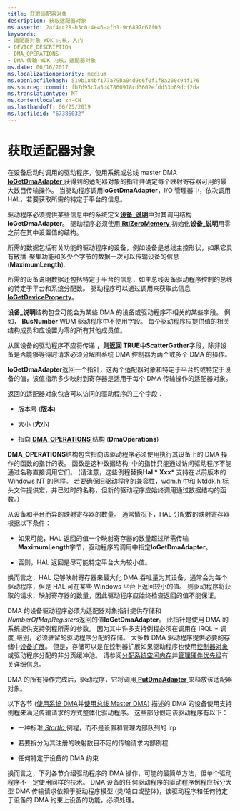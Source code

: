 ```yaml
---
title: 获取适配器对象
description: 获取适配器对象
ms.assetid: 2af4ac28-b3c0-4e46-afb1-9c6897c67f03
keywords:
- 适配器对象 WDK 内核，入门
- DEVICE_DESCRIPTION
- DMA_OPERATIONS
- DMA 传输 WDK 内核，适配器对象
ms.date: 06/16/2017
ms.localizationpriority: medium
ms.openlocfilehash: 519b184bf177a79ba04d9c6f0f1f8a200c94f176
ms.sourcegitcommit: fb7d95c7a5d47860918cd3602efdd33b69dcf2da
ms.translationtype: MT
ms.contentlocale: zh-CN
ms.lasthandoff: 06/25/2019
ms.locfileid: "67386032"
---
```

# <a name="getting-an-adapter-object"></a>获取适配器对象





在设备启动时调用的驱动程序，使用系统或总线 master DMA [ **IoGetDmaAdapter** ](https://docs.microsoft.com/windows-hardware/drivers/ddi/content/wdm/nf-wdm-iogetdmaadapter)获得到的适配器对象的指针并确定每个映射寄存器可用的最大数目传输操作。 当驱动程序调用**IoGetDmaAdapter**，I/O 管理器中，依次调用 HAL，若要获取所需的特定于平台的信息。

驱动程序必须提供某些信息中的系统定义[**设备\_说明**](https://docs.microsoft.com/windows-hardware/drivers/ddi/content/wdm/ns-wdm-_device_description)中对其调用结构**IoGetDmaAdapter**。 驱动程序必须使用[ **RtlZeroMemory** ](https://docs.microsoft.com/windows-hardware/drivers/ddi/content/wdm/nf-wdm-rtlzeromemory)初始化**设备\_说明**用零之前在其中设置值的结构。

所需的数据包括有关功能的驱动程序的设备，例如设备是总线主控形状，如果它具有散播-聚集功能和多少个字节的数据一次可以传输设备的信息 (**MaximumLength**).

所需的设备说明数据还包括特定于平台的信息，如主总线设备驱动程序控制的总线的特定于平台和系统分配数。 驱动程序可以通过调用来获取此信息[ **IoGetDeviceProperty**](https://docs.microsoft.com/windows-hardware/drivers/ddi/content/wdm/nf-wdm-iogetdeviceproperty)。

**设备\_说明**结构包含可能会为某些 DMA 的设备或驱动程序不相关的某些字段。 例如， **BusNumber** WDM 驱动程序中不使用字段。 每个驱动程序应提供值的相关结构成员和应设置为零的所有其他成员值。

从属设备的驱动程序不应将传递 **，则返回 TRUE**中**ScatterGather**字段，除非设备是否能够等待时请求必须分解囿系统 DMA 控制器为两个或多个 DMA 的操作。

**IoGetDmaAdapter**返回一个指针，这两个适配器对象和特定于平台的或特定于设备的值，该值指示多少映射到寄存器是适用于每个 DMA 传输操作的适配器对象。

返回的适配器对象包含可以访问的驱动程序的三个字段：

-   版本号 (**版本**)

-   大小 (**大小**)

-   指向[ **DMA\_OPERATIONS** ](https://docs.microsoft.com/windows-hardware/drivers/ddi/content/wdm/ns-wdm-_dma_operations)结构 (**DmaOperations**)

**DMA\_OPERATIONS**结构包含指向该驱动程序必须使用执行其设备上的 DMA 操作的函数的指针的表。 函数是这种数据结构; 中的指针只能通过访问驱动程序不能通过名称直接调用它们。 (请注意，这些例程替换**Hal * Xxx*** 支持在以前版本的 Windows NT 的例程。 若要确保旧驱动程序的兼容性，wdm.h 中和 Ntddk.h 标头文件提供宏，并已过时的名称，但新的驱动程序应始终调用通过数据结构的函数。）

从设备和平台而异的映射寄存器的数量。 通常情况下，HAL 分配数的映射寄存器根据以下条件：

-   如果可能，HAL 返回的值一个映射寄存器的数量超过所需传输**MaximumLength**字节，驱动程序的调用中指定**IoGetDmaAdapter**。

-   否则，HAL 返回是尽可能特定平台大为较小值。

换而言之，HAL 足够映射寄存器来最大化 DMA 吞吐量为其设备，通常会为每个驱动程序，但是 HAL 可在某些 Windows 平台上返回较小的值。 则驱动程序将获取的请求，映射寄存器的数量，因此驱动程序应始终检查返回的值不能保证。

DMA 的设备驱动程序必须为适配器对象指针提供存储和*NumberOfMapRegisters*返回的值**IoGetDmaAdapter**。 此指针是使用 DMA 的系统提供支持例程所需的参数。 因为其中许多支持例程必须在调用在 IRQL = 调度\_级别，必须驻留的驱动程序分配的存储。 大多数 DMA 驱动程序提供必要的存储中[设备扩展](device-extensions.md)。 但是，存储可以是在控制器扩展如果驱动程序也使用[控制器对象](using-controller-objects.md)或驱动程序分配的非分页缓冲池。 请参阅[分配系统空间内存](allocating-system-space-memory.md)并[管理硬件优先级](managing-hardware-priorities.md)有关详细信息。

DMA 的所有操作完成后，驱动程序，它将调用[ **PutDmaAdapter** ](https://docs.microsoft.com/windows-hardware/drivers/ddi/content/wdm/nc-wdm-pput_dma_adapter)来释放该适配器对象。

以下各节 ([使用系统 DMA](using-system-dma.md)并[使用总线 Master DMA](using-bus-master-dma.md)) 描述的 DMA 的设备使用支持例程来满足传输请求的方式整体化驱动程序。 这些部分假定该驱动程序有以下：

-   一种标准[ *StartIo* ](https://docs.microsoft.com/windows-hardware/drivers/ddi/content/wdm/nc-wdm-driver_startio)例程，而不是设置和管理内部队列的 Irp

-   若要拆分为其注册的映射数目不足的传输请求内部例程

-   任何特定于设备的 DMA 约束

换而言之，下列各节介绍驱动程序的 DMA 操作，可能的最简单方法，但单个驱动程序不一定使用同样的技术。 DMA 设备的任何驱动程序的驱动程序例程应拆分大型 DMA 传输请求依赖于驱动程序模型 (类/端口或整体)，该驱动程序和任何特定于设备的 DMA 约束上设备的功能，必须处理。

 

 




